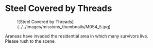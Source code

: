 # Steel Covered by Threads

<figure markdown>
  ![Steel Covered by Threads](../../images/missions_thumbnails/M054_5.jpg)
</figure>

Araneas have invaded the residential area in which many survivors live. Please rush to the scene.
